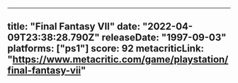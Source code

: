 
---
title: "Final Fantasy VII"
date: "2022-04-09T23:38:28.790Z"
releaseDate: "1997-09-03"
platforms: ["ps1"]
score: 92
metacriticLink: "https://www.metacritic.com/game/playstation/final-fantasy-vii"
---
